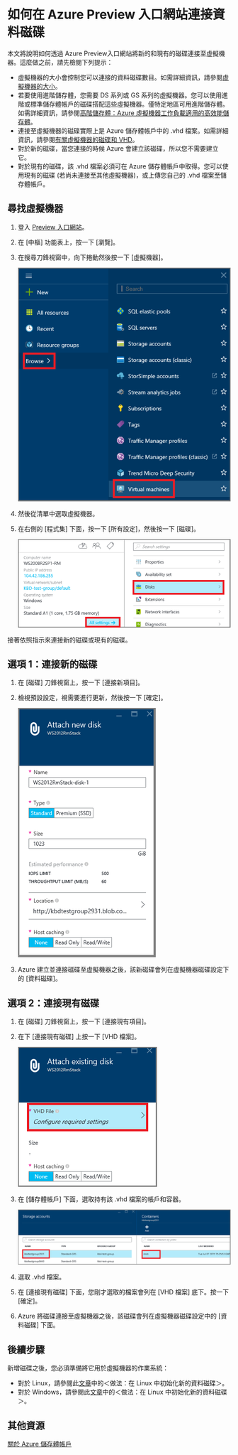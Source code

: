 <properties
	pageTitle="如何在 Azure Preview 入口網站連接資料磁碟"
	description="如何在 Azure Preview 入口網站中連接新的和現有的資料磁碟 | Microsoft Azure"
	services="virtual-machines"
	documentationCenter=""
	authors="cynthn"
	manager="timlt"
	editor=""
	tags="azure-resource-manager"/>

<tags
	ms.service="virtual-machines"
	ms.workload="infrastructure-services"
	ms.tgt_pltfrm="vm-windows"
	ms.devlang="na"
	ms.topic="article"
	ms.date="09/14/2015"
	ms.author="cynthn"/>

# 如何在 Azure Preview 入口網站連接資料磁碟

本文將說明如何透過 Azure Preview入口網站將新的和現有的磁碟連接至虛擬機器。這麼做之前，請先檢閱下列提示：

- 虛擬機器的大小會控制您可以連接的資料磁碟數目。如需詳細資訊，請參閱[虛擬機器的大小](virtual-machines-size-specs.md)。
- 若要使用進階儲存體，您需要 DS 系列或 GS 系列的虛擬機器。您可以使用進階或標準儲存體帳戶的磁碟搭配這些虛擬機器。僅特定地區可用進階儲存體。如需詳細資訊，請參閱[高階儲存體：Azure 虛擬機器工作負載適用的高效能儲存體](../storage/storage-premium-storage-preview-portal.md)。
- 連接至虛擬機器的磁碟實際上是 Azure 儲存體帳戶中的 .vhd 檔案。如需詳細資訊，請參閱[有關虛擬機器的磁碟和 VHD](virtual-machines-disks-vhds.md)。
- 對於新的磁碟，當您連接的時候 Azure 會建立該磁碟，所以您不需要建立它。
- 對於現有的磁碟，該 .vhd 檔案必須可在 Azure 儲存體帳戶中取得。您可以使用現有的磁碟 (若尚未連接至其他虛擬機器)，或上傳您自己的 .vhd 檔案至儲存體帳戶。

## 尋找虛擬機器

1. 登入 [Preview 入口網站](https://portal.azure.com)。

2. 在 [中樞] 功能表上，按一下 [瀏覽]。

3. 在搜尋刀鋒視窗中，向下捲動然後按一下 [虛擬機器]。

	![搜尋虛擬機器](./media/virtual-machines-attach-disk-preview/search-blade-preview-portal.png)

4.	然後從清單中選取虛擬機器。

5. 在右側的 [程式集] 下面，按一下 [所有設定]，然後按一下 [磁碟]。

	![開啟磁碟設定](./media/virtual-machines-attach-disk-preview/find-disk-settings.png)

接著依照指示來連接新的磁碟或現有的磁碟。

## 選項 1：連接新的磁碟

1.	在 [磁碟] 刀鋒視窗上，按一下 [連接新項目]。

2.	檢視預設設定，視需要進行更新，然後按一下 [確定]。

 	![檢閱磁碟設定](./media/virtual-machines-attach-disk-preview/attach-new.png)

3.	Azure 建立並連接磁碟至虛擬機器之後，該新磁碟會列在虛擬機器磁碟設定下的 [資料磁碟]。

## 選項 2：連接現有磁碟

1.	在 [磁碟] 刀鋒視窗上，按一下 [連接現有項目]。

2.	在下 [連接現有磁碟] 上按一下 [VHD 檔案]。

	![連接現有磁碟](./media/virtual-machines-attach-disk-preview/attach-existing.png)

3.	在 [儲存體帳戶] 下面，選取持有該 .vhd 檔案的帳戶和容器。

	![尋找 VHD 位置](./media/virtual-machines-attach-disk-preview/find-storage-container.png)

4.	選取 .vhd 檔案。

5.	在 [連接現有磁碟] 下面，您剛才選取的檔案會列在 [VHD 檔案] 底下。按一下 [確定]。

6.	Azure 將磁碟連接至虛擬機器之後，該磁碟會列在虛擬機器磁碟設定中的 [資料磁碟] 下面。

## 後續步驟

新增磁碟之後，您必須準備將它用於虛擬機器的作業系統：

- 對於 Linux，請參閱此[文章](virtual-machines-linux-how-to-attach-disk.md)中的＜做法：在 Linux 中初始化新的資料磁碟＞。
- 對於 Windows，請參閱此[文章](storage-windows-attach-disk.md)中的＜做法：在 Linux 中初始化新的資料磁碟＞。

## 其他資源

[關於 Azure 儲存體帳戶]

<!--Link references-->

[關於 Azure 儲存體帳戶]: ../storage-whatis-account/

<!---HONumber=Sept15_HO3-->